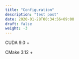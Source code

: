 ```yaml
---
title: "Configuration"
description: "test post"
date: 2020-01-28T00:34:56+09:00
draft: false
weight: -3
---
```



CUDA 9.0 +

CMake 3.12 +